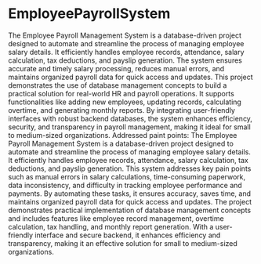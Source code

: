 # EmployeePayrollSystem
The Employee Payroll Management System is a database-driven project designed to automate and streamline the process of managing employee salary details. It efficiently handles employee records, attendance, salary calculation, tax deductions, and payslip generation. The system ensures accurate and timely salary processing, reduces manual errors, and maintains organized payroll data for quick access and updates. This project demonstrates the use of database management concepts to build a practical solution for real-world HR and payroll operations. It supports functionalities like adding new employees, updating records, calculating overtime, and generating monthly reports. By integrating user-friendly interfaces with robust backend databases, the system enhances efficiency, security, and transparency in payroll management, making it ideal for small to medium-sized organizations.
Addressed paint points:
The Employee Payroll Management System is a database-driven project designed to automate and streamline the process of managing employee salary details. It efficiently handles employee records, attendance, salary calculation, tax deductions, and payslip generation. This system addresses key pain points such as manual errors in salary calculations, time-consuming paperwork, data inconsistency, and difficulty in tracking employee performance and payments. By automating these tasks, it ensures accuracy, saves time, and maintains organized payroll data for quick access and updates. The project demonstrates practical implementation of database management concepts and includes features like employee record management, overtime calculation, tax handling, and monthly report generation. With a user-friendly interface and secure backend, it enhances efficiency and transparency, making it an effective solution for small to medium-sized organizations.
